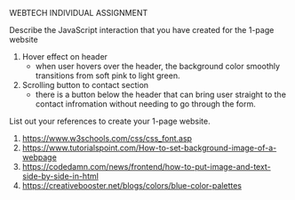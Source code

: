 WEBTECH INDIVIDUAL ASSIGNMENT

Describe the JavaScript interaction that you have created for the 1-page website
1. Hover effect on header
   - when user hovers over the header, the background color smoothly transitions from soft pink to light green.
2. Scrolling button to contact section
   - there is a button below the header that can bring user straight to the contact infromation without needing to go through the form.
  
List out your references to create your 1-page website. 
1. https://www.w3schools.com/css/css_font.asp
2. https://www.tutorialspoint.com/How-to-set-background-image-of-a-webpage
3. https://codedamn.com/news/frontend/how-to-put-image-and-text-side-by-side-in-html
4. https://creativebooster.net/blogs/colors/blue-color-palettes
